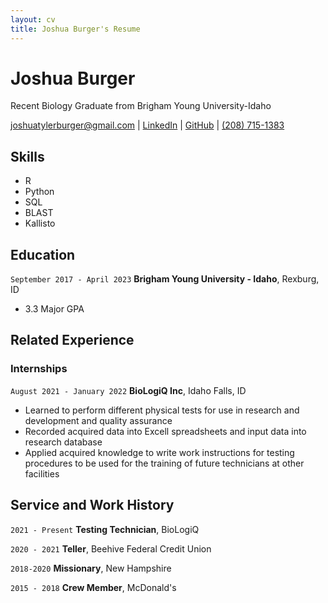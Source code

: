 ```yaml
---
layout: cv
title: Joshua Burger's Resume
---
```

# Joshua Burger 
Recent Biology Graduate from Brigham Young University-Idaho

<div id="web address">
<a href="joshuatylerburger@gmail.com">joshuatylerburger@gmail.com</a>
| <a href="https://www.linkedin.com/in/joshua-burger-31509114a/">LinkedIn</a>
| <a href="https://github.com/jburger99">GitHub</a>
| <a href="(208) 715-1383">(208) 715-1383</a>
</div>

<!-- https://www.monique.tech/the-art-of-markdown -->

## Skills

- R
- Python
- SQL
- BLAST
- Kallisto

## Education


`September 2017 - April 2023`
__Brigham Young University - Idaho__, Rexburg, ID

- 3.3 Major GPA


## Related Experience

### Internships

`August 2021 - January 2022`
__BioLogiQ Inc__, Idaho Falls, ID

- Learned to perform different physical tests for use in research and
development and quality assurance 
- Recorded acquired data into Excell spreadsheets and input data into research
database 
- Applied acquired knowledge to write work instructions for testing procedures
to be used for the training of future technicians at other facilities

## Service and Work History

`2021 - Present`
__Testing Technician__, BioLogiQ

`2020 - 2021`
__Teller__, Beehive Federal Credit Union

`2018-2020`
__Missionary__, New Hampshire

`2015 - 2018`
__Crew Member__, McDonald's



<!-- ### Footer

Last updated: May 2023-->


